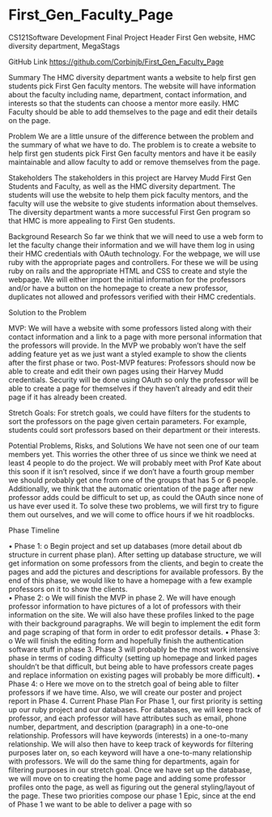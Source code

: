 # First_Gen_Faculty_Page
CS121Software Development Final Project
Header
First Gen website, HMC diversity department, MegaStags

GitHub Link
https://github.com/Corbinjb/First_Gen_Faculty_Page

Summary
The HMC diversity department wants a website to help first gen students pick First Gen faculty mentors. The website will have information about the faculty including name, department, contact information, and interests so that the students can choose a mentor more easily. HMC Faculty should be able to add themselves to the page and edit their details on the page. 

Problem
We are a little unsure of the difference between the problem and the summary of what we have to do. The problem is to create a website to help first gen students pick First Gen faculty mentors and have it be easily maintainable and allow faculty to add or remove themselves from the page. 

Stakeholders 
The stakeholders in this project are Harvey Mudd First Gen Students and Faculty, as well as the HMC diversity department. The students will use the website to help them pick faculty mentors, and the faculty will use the website to give students information about themselves. The diversity department wants a more successful First Gen program so that HMC is more appealing to First Gen students. 

Background Research
So far we think that we will need to use a web form to let the faculty change their information and we will have them log in using their HMC credentials with OAuth technology. For the webpage, we will use ruby with the appropriate pages and controllers. For these we will be using ruby on rails and the appropriate HTML and CSS to create and style the webpage. We will either import the initial information for the professors and/or have a button on the homepage to create a new professor, duplicates not allowed and professors verified with their HMC credentials. 

Solution to the Problem

MVP: We will have a website with some professors listed along with their contact information and a link to a page with more personal information that the professors will provide. In the MVP we probably won’t have the self adding feature yet as we just want a styled example to show the clients after the first phase or two. 
Post-MVP features: Professors should now be able to create and edit their own pages using their Harvey Mudd credentials. Security will be done using OAuth so only the professor will be able to create a page for themselves if they haven’t already and edit their page if it has already been created. 

Stretch Goals: For stretch goals, we could have filters for the students to sort the professors on the page given certain parameters. For example, students could sort professors based on their department or their interests. 

Potential Problems, Risks, and Solutions
We have not seen one of our team members yet. This worries the other three of us since we think we need at least 4 people to do the project. We will probably meet with Prof Kate about this soon if it isn’t resolved, since if we don’t have a fourth group member we should probably get one from one of the groups that has 5 or 6 people. Additionally, we think that the automatic orientation of the page after new professor adds could be difficult to set up, as could the OAuth since none of us have ever used it. To solve these two problems, we will first try to figure them out ourselves, and we will come to office hours if we hit roadblocks.

Phase Timeline

•	Phase 1:
o	Begin project and set up databases (more detail about db structure in current phase plan). After setting up database structure, we will get information on some professors from the clients, and begin to create the pages and add the pictures and descriptions for available professors. By the end of this phase, we would like to have a homepage with a few example professors on it to show the clients.  
•	Phase 2:
o	We will finish the MVP in phase 2. We will have enough professor information to have pictures of a lot of professors with their information on the site. We will also have these profiles linked to the page with their background paragraphs. We will begin to implement the edit form and page scraping of that form in order to edit professor details.
•	Phase 3: 
o	We will finish the editing form and hopefully finish the authentication software stuff in phase 3. Phase 3 will probably be the most work intensive phase in terms of coding difficulty (setting up homepage and linked pages shouldn’t be that difficult, but being able to have professors create pages and replace information on existing pages will probably be more difficult). 
•	Phase 4:
o	Here we move on to the stretch goal of being able to filter professors if we have time. Also, we will create our poster and project report in Phase 4. 
Current Phase Plan 
For Phase 1, our first priority is setting up our ruby project and our databases. For databases, we will keep track of professor, and each professor will have attributes such as email, phone number, department, and description (paragraph) in a one-to-one relationship. Professors will have keywords (interests) in a one-to-many relationship. We will also then have to keep track of keywords for filtering purposes later on, so each keyword will have a one-to-many relationship with professors. We will do the same thing for departments, again for filtering purposes in our stretch goal. Once we have set up the database, we will move on to creating the home page and adding some professor profiles onto the page, as well as figuring out the general styling/layout of the page. These two priorities compose our phase 1 Epic, since at the end of Phase 1 we want to be able to deliver a page with so
